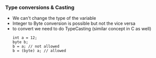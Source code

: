 ### Type conversions & Casting

* We can't change the type of the variable
* Integer to Byte conversion is possible but not the vice versa
* to convert we need to do TypeCasting (similar concept in C as well)
    ```
    int a = 12;
    byte b;
    b = a; // not allowed
    b = (byte) a; // allowed
    ```